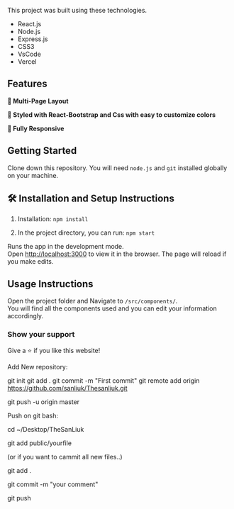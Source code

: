 

This project was built using these technologies.

- React.js
- Node.js
- Express.js
- CSS3
- VsCode
- Vercel

## Features

**📖 Multi-Page Layout**

**🎨 Styled with React-Bootstrap and Css with easy to customize colors**

**📱 Fully Responsive**

## Getting Started

Clone down this repository. You will need `node.js` and `git` installed globally on your machine.

## 🛠 Installation and Setup Instructions

1. Installation: `npm install`

2. In the project directory, you can run: `npm start`

Runs the app in the development mode.\
Open [http://localhost:3000](http://localhost:3000) to view it in the browser.
The page will reload if you make edits.

## Usage Instructions

Open the project folder and Navigate to `/src/components/`. <br/>
You will find all the components used and you can edit your information accordingly.

### Show your support

Give a ⭐ if you like this website!


Add New repository:

git init
git add .
git commit -m "First commit"
git remote add origin https://github.com/sanliuk/Thesanliuk.git

git push -u origin master




Push on git bash:

cd ~/Desktop/TheSanLiuk

git add public/yourfile 

(or if you want to cammit all new files..) 

git add .

git commit -m "your comment"

git push
